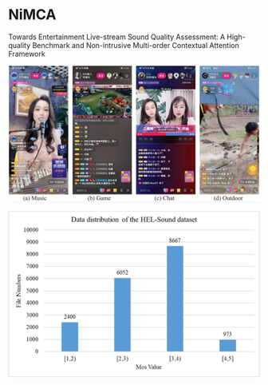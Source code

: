 # NiMCA
Towards Entertainment Live-stream Sound Quality Assessment: A High-quality Benchmark and Non-intrusive Multi-order Contextual Attention Framework



![image](https://github.com/nianfd/NiMCA/blob/main/datasample.jpg)


![image](https://github.com/nianfd/NiMCA/blob/main/datadistribution.png)
